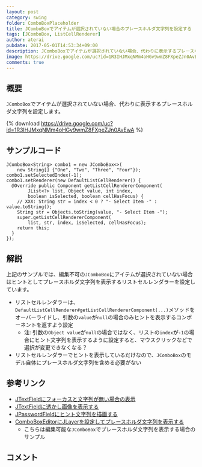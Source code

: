 ```yaml
---
layout: post
category: swing
folder: ComboBoxPlaceholder
title: JComboBoxでアイテムが選択されていない場合のプレースホルダ文字列を設定する
tags: [JComboBox, ListCellRenderer]
author: aterai
pubdate: 2017-05-01T14:53:34+09:00
description: JComboBoxでアイテムが選択されていない場合、代わりに表示するプレースホルダ文字列を設定します。
image: https://drive.google.com/uc?id=1R3IHJMxqNMm4oHGv9wmZ8FXpeZJn0AvEwA
comments: true
---
```

## 概要
`JComboBox`でアイテムが選択されていない場合、代わりに表示するプレースホルダ文字列を設定します。

{% download https://drive.google.com/uc?id=1R3IHJMxqNMm4oHGv9wmZ8FXpeZJn0AvEwA %}

## サンプルコード
<pre class="prettyprint"><code>JComboBox&lt;String&gt; combo1 = new JComboBox&lt;&gt;(
    new String[] {"One", "Two", "Three", "Four"});
combo1.setSelectedIndex(-1);
combo1.setRenderer(new DefaultListCellRenderer() {
  @Override public Component getListCellRendererComponent(
        JList&lt;?&gt; list, Object value, int index,
        boolean isSelected, boolean cellHasFocus) {
    // XXX: String str = index &lt; 0 ? "- Select Item -" : value.toString();
    String str = Objects.toString(value, "- Select Item -");
    super.getListCellRendererComponent(
        list, str, index, isSelected, cellHasFocus);
    return this;
  }
});
</code></pre>

## 解説
上記のサンプルでは、編集不可の`JComboBox`にアイテムが選択されていない場合はヒントとしてプレースホルダ文字列を表示するリストセルレンダラーを設定しています。

- リストセルレンダラーは、`DefaultListCellRenderer#getListCellRendererComponent(...)`メソッドをオーバーライドし、引数の`value`が`null`の場合のみヒントを表示するコンポーネントを返すよう設定
    - 注: 引数の`Object value`が`null`の場合ではなく、リストの`index`が`-1`の場合にヒント文字列を表示するように設定すると、マウスクリックなどで選択が変更できなくなる？
- リストセルレンダラーでヒントを表示しているだけなので、`JComboBox`のモデル自体にプレースホルダ文字列を含める必要がない

<!-- dummy comment line for breaking list -->

## 参考リンク
- [JTextFieldにフォーカスと文字列が無い場合の表示](https://ateraimemo.com/Swing/GhostText.html)
- [JTextFieldに透かし画像を表示する](https://ateraimemo.com/Swing/WatermarkInTextField.html)
- [JPasswordFieldにヒント文字列を描画する](https://ateraimemo.com/Swing/InputHintPasswordField.html)
- [ComboBoxEditorにJLayerを設定してプレースホルダ文字列を表示する](https://ateraimemo.com/Swing/ComboEditorPlaceholder.html)
    - こちらは編集可能な`JComboBox`でプレースホルダ文字列を表示する場合のサンプル

<!-- dummy comment line for breaking list -->

## コメント
